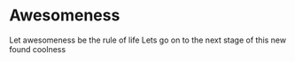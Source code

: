# Awesomeness
Let awesomeness be the rule of life
Lets go on to the next stage of this new found coolness
